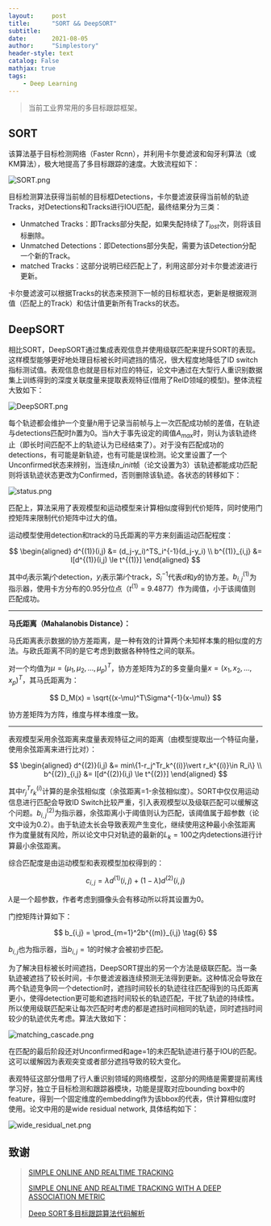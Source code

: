 ```yaml
---
layout:     post
title:      "SORT && DeepSORT"
subtitle:
date:       2021-08-05
author:     "Simplestory"
header-style: text
catalog: False
mathjax: true
tags:
    - Deep Learning
---
```


> 当前工业界常用的多目标跟踪框架。

## SORT

该算法基于目标检测网络（Faster Rcnn），并利用卡尔曼滤波和匈牙利算法（或KM算法），极大地提高了多目标跟踪的速度。大致流程如下：

![SORT.png](/img/in_posts/20210805/SORT.png)

目标检测算法获得当前帧的目标框Detections，卡尔曼滤波获得当前帧的轨迹Tracks，对Detections和Tracks进行IOU匹配，最终结果分为三类：

- Unmatched Tracks：即Tracks部分失配，如果失配持续了$T_{lost}$次，则将该目标删除。
- Unmatched Detections：即Detections部分失配，需要为该Detection分配一个新的Track。
- matched Tracks：这部分说明已经匹配上了，利用这部分对卡尔曼滤波进行更新。

卡尔曼滤波可以根据Tracks的状态来预测下一帧的目标框状态，更新是根据观测值（匹配上的Track）和估计值更新所有Tracks的状态。

## DeepSORT

相比SORT，DeepSORT通过集成表观信息并使用级联匹配来提升SORT的表现。这样模型能够更好地处理目标被长时间遮挡的情况，很大程度地降低了ID switch指标测试值。表观信息也就是目标对应的特征，论文中通过在大型行人重识别数据集上训练得到的深度关联度量来提取表观特征(借用了ReID领域的模型)。整体流程大致如下：

![DeepSORT.png](/img/in_posts/20210805/DeepSORT.png)

每个轨迹都会维护一个变量$h$用于记录当前帧与上一次匹配成功帧的差值，在轨迹与detections匹配时$h$置为0。当$h$大于事先设定的阈值$A_{max}$时，则认为该轨迹终止（即长时间匹配不上的轨迹认为已经结束了）。对于没有匹配成功的detections，有可能是新轨迹，也有可能是误检测。论文里设置了一个Unconfirmed状态来辨别，当连续$n\_init$帧（论文设置为3）该轨迹都能成功匹配则将该轨迹状态更改为Confirmed，否则删除该轨迹。各状态的转移如下：

![status.png](/img/in_posts/20210805/status.png)

匹配上，算法采用了表观模型和运动模型来计算相似度得到代价矩阵，同时使用门控矩阵来限制代价矩阵中过大的值。

运动模型使用detection和track的马氏距离的平方来刻画运动匹配程度：

$$
\begin{aligned}
d^{(1)}(i,j) &= (d_j-y_i)^TS_i^{-1}(d_j-y_i) \\
b^{(1)}_{i,j} &= I[d^{(1)}(i,j) \le t^{(1)}]
\end{aligned}
$$

其中$d_j$表示第$j$个detection，$y_i$表示第$i$个track，$S_i^{-1}$代表$d$和$y$的协方差。$b_{i,j}^{(1)}$为指示器，使用卡方分布的0.95分位点（$t^{(1)}=9.4877$）作为阈值，小于该阈值则匹配成功。

---
**马氏距离（Mahalanobis Distance）：**

马氏距离表示数据的协方差距离，是一种有效的计算两个未知样本集的相似度的方法。与欧氏距离不同的是它考虑到数据各种特性之间的联系。

对一个均值为$\mu=(\mu_1,\mu_2,\dots,\mu_p)^T$，协方差矩阵为$\Sigma$的多变量向量$x=(x_1,x_2,\dots,x_p)^T$，其马氏距离为：

$$
D_M(x) = \sqrt{(x-\mu)^T\Sigma^{-1}(x-\mu)}
$$

协方差矩阵为方阵，维度与样本维度一致。

---

表观模型采用余弦距离来度量表观特征之间的距离（由模型提取出一个特征向量，使用余弦距离来进行比对）：

$$
\begin{aligned}
d^{(2)}(i,j) &= min\{1-r_j^Tr_k^{(i)}\vert r_k^{(i)}\in R_i\} \\
b^{(2)}_{i,j} &= I[d^{(2)}(i,j) \le t^{(2)}]
\end{aligned}
$$

其中$r_j^Tr_k^{(i)}$计算的是余弦相似度（余弦距离=1-余弦相似度）。SORT中仅仅用运动信息进行匹配会导致ID Switch比较严重，引入表观模型以及级联匹配可以缓解这个问题。$b_{i,j}^{(2)}$为指示器，余弦距离小于阈值则认为匹配，该阈值属于超参数（论文中设为0.2）。由于轨迹太长会导致表观产生变化，继续使用这种最小余弦距离作为度量就有风险，所以论文中只对轨迹的最新的$L_k=100$之内detections进行计算最小余弦距离。

综合匹配度是由运动模型和表观模型加权得到的：

$$
c_{i,j} = \lambda d^{(1)}(i,j)+(1-\lambda)d^{(2)}(i,j) \tag{5}
$$

$\lambda$是一个超参数，作者考虑到摄像头会有移动所以将其设置为0。

门控矩阵计算如下：

$$
b_{i,j} = \prod_{m=1}^2b^{(m)}_{i,j} \tag{6}
$$

$b_{i,j}$也为指示器，当$b_{i,j}=1$的时候才会被初步匹配。

为了解决目标被长时间遮挡，DeepSORT提出的另一个方法是级联匹配。当一条轨迹被遮挡了较长时间，卡尔曼滤波器连续预测无法得到更新。这种情况会导致在两个轨迹竞争同一个detection时，遮挡时间较长的轨迹往往匹配得到的马氏距离更小，使得detection更可能和遮挡时间较长的轨迹匹配，干扰了轨迹的持续性。所以使用级联匹配来让每次匹配时考虑的都是遮挡时间相同的轨迹，同时遮挡时间较少的轨迹优先考虑。算法大致如下：

![matching_cascade.png](/img/in_posts/20210805/matching_cascade.png)

在匹配的最后阶段还对Unconfirmed和age=1的未匹配轨迹进行基于IOU的匹配。这可以缓解因为表观突变或者部分遮挡导致的较大变化。

表观特征这部分借用了行人重识别领域的网络模型，这部分的网络是需要提前离线学习好，独立于目标检测和跟踪器模块，功能是提取对应bounding box中的feature，得到一个固定维度的embedding作为该bbox的代表，供计算相似度时使用。论文中用的是wide residual network, 具体结构如下：

![wide_residual_net.png](/img/in_posts/20210805/wide_residual_net.png)

## 致谢

> [SIMPLE ONLINE AND REALTIME TRACKING](https://arxiv.org/pdf/1602.00763v2.pdf)
> 
> [SIMPLE ONLINE AND REALTIME TRACKING WITH A DEEP ASSOCIATION METRIC](https://arxiv.org/pdf/1703.07402.pdf)
> 
> [Deep SORT多目标跟踪算法代码解析](https://www.cnblogs.com/pprp/articles/12736831.html)